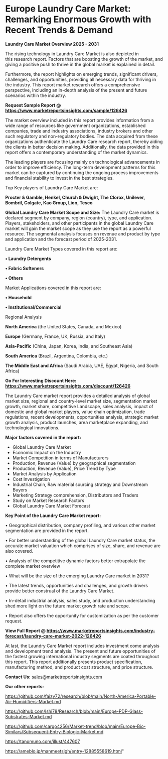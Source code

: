 # Europe Laundry Care Market: Remarking Enormous Growth with Recent Trends & Demand

<Strong> Laundry Care Market Overview 2025 - 2031</strong>

The rising technology in Laundry Care Market is also depicted in this research report. Factors that are boosting the growth of the market, and giving a positive push to thrive in the global market is explained in detail.

Furthermore, the report highlights on emerging trends, significant drivers, challenges, and opportunities, providing all necessary data for thriving in the industry. This report market research offers a comprehensive perspective, including an in-depth analysis of the present and future scenarios within the industry.

<strong>Request Sample Report @ <a href=https://www.marketreportsinsights.com/sample/126426>https://www.marketreportsinsights.com/sample/126426</a></strong>

The market overview included in this report provides information from a wide range of resources like government organizations, established companies, trade and industry associations, industry brokers and other such regulatory and non-regulatory bodies. The data acquired from these organizations authenticate the Laundry Care research report, thereby aiding the clients in better decision making. Additionally, the data provided in this report offers a contemporary understanding of the market dynamics.

The leading players are focusing mainly on technological advancements in order to improve efficiency. The long-term development patterns for this market can be captured by continuing the ongoing process improvements and financial stability to invest in the best strategies.

Top Key players of Laundry Care Market are:

<strong>Procter & Gamble, Henkel, Church & Dwight, The Clorox, Unilever, Bombril, Colgate, Kao Group, Lion, Tesco</strong>

<strong><b>Global Laundry Care Market Scope and Size:</b></strong>
The Laundry Care market is declared segment by company, region (country), type, and application. Players, stakeholders, and other participants in the global Laundry Care market will gain the market scope as they use the report as a powerful resource. The segmental analysis focuses on revenue and product by type and application and the forecast period of 2025-2031.

Laundry Care Market Types covered in this report are:

<strong>• Laundry Detergents

• Fabric Softeners

• Others</strong>

Market Applications covered in this report are:

<strong>• Household

• Institutional/Commercial</strong> 

Regional Analysis

<strong>North America</strong> (the United States, Canada, and Mexico)

<strong>Europe</strong> (Germany, France, UK, Russia, and Italy)

<strong>Asia-Pacific</strong> (China, Japan, Korea, India, and Southeast Asia)

<strong>South America</strong> (Brazil, Argentina, Colombia, etc.)

<strong>The Middle East and Africa</strong> (Saudi Arabia, UAE, Egypt, Nigeria, and South Africa)

<strong>Go For Interesting Discount Here: <a href=https://www.marketreportsinsights.com/discount/126426>https://www.marketreportsinsights.com/discount/126426</a></strong>

The Laundry Care market report provides a detailed analysis of global market size, regional and country-level market size, segmentation market growth, market share, competitive Landscape, sales analysis, impact of domestic and global market players, value chain optimization, trade regulations, recent developments, opportunities analysis, strategic market growth analysis, product launches, area marketplace expanding, and technological innovations.

<strong><b>Major factors covered in the report:</b></strong>
<ul>
  <li>Global Laundry Care Market </li>
  <li>Economic Impact on the Industry</li>
  <li>Market Competition in terms of Manufacturers</li>
  <li>Production, Revenue (Value) by geographical segmentation</li>
  <li>Production, Revenue (Value), Price Trend by Type</li>
  <li>Market Analysis by Application</li>
  <li>Cost Investigation</li>
  <li>Industrial Chain, Raw material sourcing strategy and Downstream Buyers</li>
  <li>Marketing Strategy comprehension, Distributors and Traders</li>
  <li>Study on Market Research Factors</li>
  <li>Global Laundry Care Market Forecast</li>
</ul>

<strong><b>Key Point of the Laundry Care Market report:</b></strong>

• Geographical distribution, company profiling, and various other market segmentation are provided in the report.

• For better understanding of the global Laundry Care market status, the accurate market valuation which comprises of size, share, and revenue are also covered.

• Analysis of the competitive dynamic factors better extrapolate the complete market overview

• What will be the size of the emerging Laundry Care market in 2031?

• The latest trends, opportunities and challenges, and growth drivers provide better construal of the Laundry Care Market.

• In-detail industrial analysis, sales study, and production understanding shed more light on the future market growth rate and scope.

• Report also offers the opportunity for customization as per the customer request.

<strong><b>View Full Report @ <a href=https://www.marketreportsinsights.com/industry-forecast/laundry-care-market-2022-126426>https://www.marketreportsinsights.com/industry-forecast/laundry-care-market-2022-126426</a></b></strong>


At last, the Laundry Care Market report includes investment come analysis and development trend analysis. The present and future opportunities of the fastest growing international industry segments are coated throughout this report. This report additionally presents product specification, manufacturing method, and product cost structure, and price structure.

<strong>Contact Us:</strong>
sales@marketreportsinsights.com

<strong>Our other reports:</strong>

<a href=https://github.com/faizy72/research/blob/main/North-America-Portable-Air-Humidifiers-Market.md>https://github.com/faizy72/research/blob/main/North-America-Portable-Air-Humidifiers-Market.md</a>

<a href=https://github.com/Ishi78/Research/blob/main/Europe-PDP-Glass-Substrates-Market.md>https://github.com/Ishi78/Research/blob/main/Europe-PDP-Glass-Substrates-Market.md</a>

<a href=https://github.com/cargo4256/Market-trend/blob/main/Europe-Bio-Similars/Subsequent-Entry-Biologic-Market.md>https://github.com/cargo4256/Market-trend/blob/main/Europe-Bio-Similars/Subsequent-Entry-Biologic-Market.md</a>

<a href=https://tanomuno.com/illust/447607>https://tanomuno.com/illust/447607</a>

<a href=https://ameblo.jp/manmeetsigh/entry-12885558619.html>https://ameblo.jp/manmeetsigh/entry-12885558619.html</a>"

